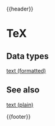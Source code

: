 {{header}}

# TeX

## Data types

[text (formatted)](../dataTypes/formattedText.md)

## See also

[text (plain)](../dataTypes/plainText.md)

{{footer}}
